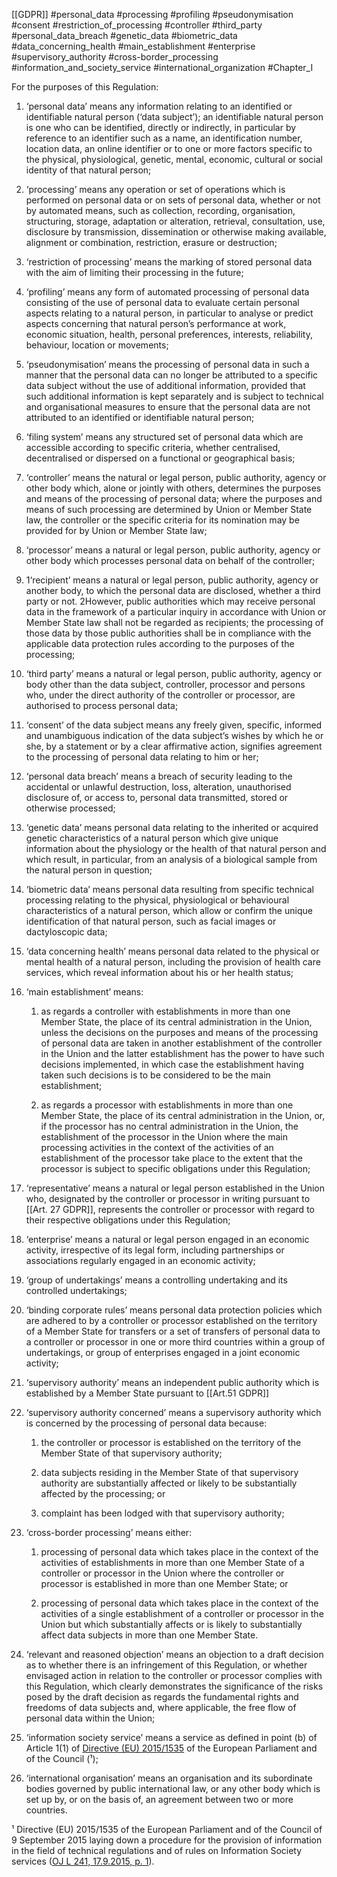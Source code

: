 [[GDPR]] #personal_data #processing #profiling #pseudonymisation #consent #restriction_of_processing #controller #third_party #personal_data_breach #genetic_data #biometric_data #data_concerning_health #main_establishment #enterprise  #supervisory_authority #cross-border_processing #information_and_society_service #international_organization #Chapter_I

For the purposes of this Regulation:



1. ‘personal data’ means any information relating to an identified or identifiable natural person (‘data subject’); an identifiable natural person is one who can be identified, directly or indirectly, in particular by reference to an identifier such as a name, an identification number, location data, an online identifier or to one or more factors specific to the physical, physiological, genetic, mental, economic, cultural or social identity of that natural person;

2. ‘processing’ means any operation or set of operations which is performed on personal data or on sets of personal data, whether or not by automated means, such as collection, recording, organisation, structuring, storage, adaptation or alteration, retrieval, consultation, use, disclosure by transmission, dissemination or otherwise making available, alignment or combination, restriction, erasure or destruction;

3. ‘restriction of processing’ means the marking of stored personal data with the aim of limiting their processing in the future;

4. ‘profiling’ means any form of automated processing of personal data consisting of the use of personal data to evaluate certain personal aspects relating to a natural person, in particular to analyse or predict aspects concerning that natural person’s performance at work, economic situation, health, personal preferences, interests, reliability, behaviour, location or movements;

5. ‘pseudonymisation’ means the processing of personal data in such a manner that the personal data can no longer be attributed to a specific data subject without the use of additional information, provided that such additional information is kept separately and is subject to technical and organisational measures to ensure that the personal data are not attributed to an identified or identifiable natural person;

6. ‘filing system’ means any structured set of personal data which are accessible according to specific criteria, whether centralised, decentralised or dispersed on a functional or geographical basis;

7. ‘controller’ means the natural or legal person, public authority, agency or other body which, alone or jointly with others, determines the purposes and means of the processing of personal data; where the purposes and means of such processing are determined by Union or Member State law, the controller or the specific criteria for its nomination may be provided for by Union or Member State law;

8. ‘processor’ means a natural or legal person, public authority, agency or other body which processes personal data on behalf of the controller;

9. 1‘recipient’ means a natural or legal person, public authority, agency or another body, to which the personal data are disclosed, whether a third party or not. 2However, public authorities which may receive personal data in the framework of a particular inquiry in accordance with Union or Member State law shall not be regarded as recipients; the processing of those data by those public authorities shall be in compliance with the applicable data protection rules according to the purposes of the processing;

10. ‘third party’ means a natural or legal person, public authority, agency or body other than the data subject, controller, processor and persons who, under the direct authority of the controller or processor, are authorised to process personal data;

11. ‘consent’ of the data subject means any freely given, specific, informed and unambiguous indication of the data subject’s wishes by which he or she, by a statement or by a clear affirmative action, signifies agreement to the processing of personal data relating to him or her;

12. ‘personal data breach’ means a breach of security leading to the accidental or unlawful destruction, loss, alteration, unauthorised disclosure of, or access to, personal data transmitted, stored or otherwise processed;

13. ‘genetic data’ means personal data relating to the inherited or acquired genetic characteristics of a natural person which give unique information about the physiology or the health of that natural person and which result, in particular, from an analysis of a biological sample from the natural person in question;

14. ‘biometric data’ means personal data resulting from specific technical processing relating to the physical, physiological or behavioural characteristics of a natural person, which allow or confirm the unique identification of that natural person, such as facial images or dactyloscopic data;

15. ‘data concerning health’ means personal data related to the physical or mental health of a natural person, including the provision of health care services, which reveal information about his or her health status;

16. ‘main establishment’ means:

	
	1. as regards a controller with establishments in more than one Member State, the place of its central administration in the Union, unless the decisions on the purposes and means of the processing of personal data are taken in another establishment of the controller in the Union and the latter establishment has the power to have such decisions implemented, in which case the establishment having taken such decisions is to be considered to be the main establishment;
	
	2. as regards a processor with establishments in more than one Member State, the place of its central administration in the Union, or, if the processor has no central administration in the Union, the establishment of the processor in the Union where the main processing activities in the context of the activities of an establishment of the processor take place to the extent that the processor is subject to specific obligations under this Regulation;


17. ‘representative’ means a natural or legal person established in the Union who, designated by the controller or processor in writing pursuant to [[Art. 27 GDPR]], represents the controller or processor with regard to their respective obligations under this Regulation;

18. ‘enterprise’ means a natural or legal person engaged in an economic activity, irrespective of its legal form, including partnerships or associations regularly engaged in an economic activity;

19. ‘group of undertakings’ means a controlling undertaking and its controlled undertakings;

20. ‘binding corporate rules’ means personal data protection policies which are adhered to by a controller or processor established on the territory of a Member State for transfers or a set of transfers of personal data to a controller or processor in one or more third countries within a group of undertakings, or group of enterprises engaged in a joint economic activity;

21. ‘supervisory authority’ means an independent public authority which is established by a Member State pursuant to [[Art.51 GDPR]]
22. ‘supervisory authority concerned’ means a supervisory authority which is concerned by the processing of personal data because:

	
	1. the controller or processor is established on the territory of the Member State of that supervisory authority;
	
	 2. data subjects residing in the Member State of that supervisory authority are substantially affected or likely to be substantially affected by the processing; or
	 3. complaint has been lodged with that supervisory authority;


23. ‘cross-border processing’ means either:

	
	1. processing of personal data which takes place in the context of the activities of establishments in more than one Member State of a controller or processor in the Union where the controller or processor is established in more than one Member State; or
	
	2. processing of personal data which takes place in the context of the activities of a single establishment of a controller or processor in the Union but which substantially affects or is likely to substantially affect data subjects in more than one Member State.


24. ‘relevant and reasoned objection’ means an objection to a draft decision as to whether there is an infringement of this Regulation, or whether envisaged action in relation to the controller or processor complies with this Regulation, which clearly demonstrates the significance of the risks posed by the draft decision as regards the fundamental rights and freedoms of data subjects and, where applicable, the free flow of personal data within the Union;

25. ‘information society service’ means a service as defined in point (b) of Article 1(1) of [Directive (EU) 2015/1535](http://eur-lex.europa.eu/legal-content/EN/TXT/HTML/?uri=CELEX:32015L1535) of the European Parliament and of the Council (¹);

26. ‘international organisation’ means an organisation and its subordinate bodies governed by public international law, or any other body which is set up by, or on the basis of, an agreement between two or more countries.



¹ Directive (EU) 2015/1535 of the European Parliament and of the Council of 9 September 2015 laying down a procedure for the provision of information in the field of technical regulations and of rules on Information Society services ([OJ L 241, 17.9.2015, p. 1](http://eur-lex.europa.eu/legal-content/EN/AUTO/?uri=OJ:L:2015:241:TOC)).




